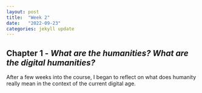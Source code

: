 ```yaml
---
layout: post
title:  "Week 2"
date:   "2022-09-23"
categories: jekyll update
---
```


## Chapter 1 - *What are the humanities? What are the digital humanities?* ##

After a few weeks into the course, I began to reflect on what does humanity really mean in the context of the current digital age.
